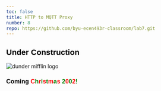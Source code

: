 ```yaml
---
toc: false
title: HTTP to MQTT Proxy
number: 8
repo: https://github.com/byu-ecen493r-classroom/lab7.git
---
```

<style>
.dunder h2 {
    font-family: arial;
    font-weight: bold;
    color: black;
}
.dunder h3 {
    font-family: arial;
    font-weight: bold;
    color: black;
}
.dunder h3 span:nth-of-type(even){
    color:green;
}
.dunder h3 span:nth-of-type(odd){
    color:red;
}
</style>

<div class="dunder text-center">
<h2>Under Construction</h2>

<img src="{% link assets/under-construction.gif %}" alt="dunder mifflin logo">

<h3>Coming <span>C</span><span>h</span><span>r</span><span>i</span><span>s</span><span>t</span><span>m</span><span>a</span><span>s</span> <span>2</span><span>0</span><span>0</span><span>2</span><span>!</span></h3>

</div>
